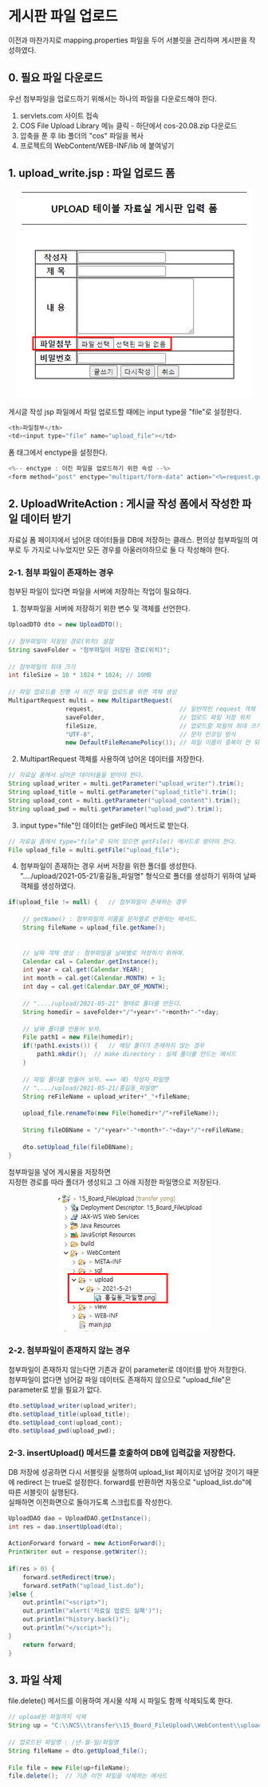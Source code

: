# 게시판 파일 업로드

이전과 마찬가지로 mapping.properties 파일을 두어 서블릿을 관리하며 게시판을 작성하였다. 

## 0. 필요 파일 다운로드

우선 첨부파일을 업로드하기 위해서는 하나의 파일을 다운로드해야 한다.  

1. servlets.com 사이트 접속
2. COS File Upload Library 메뉴 클릭 - 하단에서 cos-20.08.zip 다운로드
3. 압축을 푼 후 lib 폴더의 "cos" 파일을 복사
4. 프로젝트의 WebContent/WEB-INF/lib 에 붙여넣기


## 1. upload_write.jsp : 파일 업로드 폼

<p align="center"><img src="../images/210521/06.png"></p>

게시글 작성 jsp 파일에서 파일 업로드할 때에는 input type을 "file"로 설정한다. 

```java
<th>파일첨부</th>
<td><input type="file" name="upload_file"></td>
```


폼 태그에서 enctype을 설정한다. 

```java
<%-- enctype : 이진 파일을 업로드하기 위한 속성 --%>
<form method="post" enctype="multipart/form-data" action="<%=request.getContextPath()%>/upload_write_ok.do">
```

## 2. UploadWriteAction : 게시글 작성 폼에서 작성한 파일 데이터 받기
자료실 폼 페이지에서 넘어온 데이터들을 DB에 저장하는 클래스.
편의상 첨부파일의 여부로 두 가지로 나누었지만 모든 경우를 아울러야하므로 둘 다 작성해야 한다.  


### 2-1. 첨부 파일이 존재하는 경우
첨부된 파일이 있다면 파일을 서버에 저장하는 작업이 필요하다.  


1) 첨부파일을 서버에 저장하기 위한 변수 및 객체를 선언한다.  

```java
UploadDTO dto = new UploadDTO();
		
// 첨부파일이 저장된 경로(위치) 설정
String saveFolder = "첨부파일이 저장된 경로(위치)";
		
// 첨부파일의 최대 크기
int fileSize = 10 * 1024 * 1024; // 10MB
		
// 파일 업로드를 진행 시 이진 파일 업로드를 위한 객체 생성
MultipartRequest multi = new MultipartRequest(
				request,						// 일반적인 request 객체 
				saveFolder,						// 업로드 파일 저장 위치 
				fileSize,						// 업로드할 파일의 최대 크기 
				"UTF-8",						// 문자 인코딩 방식
				new DefaultFileRenamePolicy());	// 파일 이름이 중복이 안 되도록 설정
```


2) MultipartRequest 객체를 사용하여 넘어온 데이터를 저장한다. 

```java			
// 자료실 폼에서 넘어온 데이터들을 받아야 한다. 
String upload_writer = multi.getParameter("upload_writer").trim();
String upload_title = multi.getParameter("upload_title").trim();
String upload_cont = multi.getParameter("upload_content").trim();
String upload_pwd = multi.getParameter("upload_pwd").trim();
```

3) input type="file"인 데이터는 getFile() 메서드로 받는다. 

```java
// 자료실 폼에서 type="file"로 되어 있으면 getFile() 메서드로 받아야 한다.
File upload_file = multi.getFile("upload_file");
```

4) 첨부파일이 존재하는 경우 서버 저장을 위한 폴더를 생성한다.  
"..../upload/2021-05-21/홍길동_파일명" 형식으로 폴더를 생성하기 위하여 날짜 객체를 생성하였다.   
		
```java
if(upload_file != null) { 	// 첨부파일이 존재하는 경우
			
	// getName() : 첨부파일의 이름을 문자열로 반환하는 메서드.
	String fileName = upload_file.getName();
	
			
	// 날짜 객체 생성 : 첨부파일을 날짜별로 저장하기 위하여.
	Calendar cal = Calendar.getInstance();
	int year = cal.get(Calendar.YEAR);
	int month = cal.get(Calendar.MONTH) + 1;
	int day = cal.get(Calendar.DAY_OF_MONTH);
			
	// "..../upload/2021-05-21" 형태로 폴더를 만든다.
	String homedir = saveFolder+"/"+year+"-"+month+"-"+day;
			
	// 날짜 폴더를 만들어 보자.
	File path1 = new File(homedir);
	if(!path1.exists()) {	// 해당 폴더가 존재하지 않는 경우
		path1.mkdir();	// make directory : 실제 폴더를 만드는 메서드
	}
			
	// 파일 폴더를 만들어 보자. ==> 예) 작성자_파일명
	// "..../upload/2021-05-21/홍길동_파일명"
	String reFileName = upload_writer+"_"+fileName;
			
	upload_file.renameTo(new File(homedir+"/"+reFileName));
			
	String fileDBName = "/"+year+"-"+month+"-"+day+"/"+reFileName;
			
	dto.setUpload_file(fileDBName);
}
```

첨부파일을 넣어 게시물을 저장하면  
지정한 경로를 따라 폴더가 생성되고 그 아래 지정한 파일명으로 저장된다.  

<p align="center"><img src="../images/210521/05.png"></p>


### 2-2. 첨부파일이 존재하지 않는 경우 
첨부파일이 존재하지 않는다면 기존과 같이 parameter로 데이터를 받아 저장한다.  
첨부파일이 없다면 넘어갈 파일 데이터도 존재하지 않으므로 "upload_file"은 parameter로 받을 필요가 없다.  

```java
dto.setUpload_writer(upload_writer);
dto.setUpload_title(upload_title);
dto.setUpload_cont(upload_cont);
dto.setUpload_pwd(upload_pwd);
```


### 2-3. insertUpload() 메서드를 호출하여 DB에 입력값을 저장한다.  
DB 저장에 성공하면 다시 서블릿을 실행하여 upload_list 페이지로 넘어갈 것이기 때문에 redirect 는 true로 설정한다. forward를 반환하면 자동으로 "upload_list.do"에 따른 서블릿이 실행된다.  
실패하면 이전화면으로 돌아가도록 스크립트를 작성한다.    

```java
UploadDAO dao = UploadDAO.getInstance();
int res = dao.insertUpload(dto);
		
ActionForward forward = new ActionForward();
PrintWriter out = response.getWriter();
		
if(res > 0) {
	forward.setRedirect(true);
	forward.setPath("upload_list.do");
}else {
	out.println("<script>");
	out.println("alert('자료실 업로드 실패')");
	out.println("history.back()");
	out.println("</script>");
}				
	return forward;
}
```


## 3. 파일 삭제
file.delete() 메서드를 이용하여 게시물 삭제 시 파일도 함께 삭제되도록 한다.  

```java
// upload된 파일까지 삭제
String up = "C:\\NCS\\transfer\\15_Board_FileUpload\\WebContent\\upload";
		
// 업로드된 파일명 : /년-월-일/파일명
String fileName = dto.getUpload_file();
			
File file = new File(up+fileName);
file.delete();	// 기존 이진 파일을 삭제하는 메서드
```






